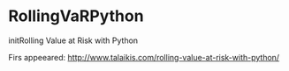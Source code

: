 # RollingVaRPython

initRolling Value at Risk with Python

Firs appeeared: http://www.talaikis.com/rolling-value-at-risk-with-python/
